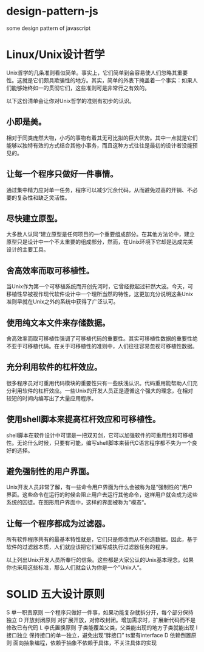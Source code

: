 # design-pattern-js
some design pattern of javascript

# Linux/Unix设计哲学

Unix哲学的几条准则看似简单。事实上，它们简单到会容易使人们忽略其重要性。这就是它们颇具欺骗性的地方。其实，简单的外表下掩盖着一个事实：如果人们能够始终如一的贯彻它们，这些准则可是非常行之有效的。

以下这份清单会让你对Unix哲学的准则有初步的认识。

## 小即是美。
相对于同类庞然大物，小巧的事物有着其无可比拟的巨大优势。其中一点就是它们能够以独特有效的方式结合其他小事务，而且这种方式往往是最初的设计者没能预见的。
## 让每一个程序只做好一件事情。
通过集中精力应对单一任务，程序可以减少冗余代码，从而避免过高的开销、不必要的复杂性和缺乏灵活性。
## 尽快建立原型。
大多数人认同“建立原型是任何项目的一个重要组成部分。在其他方法论中，建立原型只是设计中一个不太重要的组成部分，然而，在Unix环境下它却是达成完美设计的主要工具。
## 舍高效率而取可移植性。
当Unix作为第一个可移植系统而开创先河时，它曾经掀起过轩然大波。今天，可移植性早被视作现代软件设计中一个理所当然的特性，这更加充分说明这条Unix准则早就在Unix之外的系统中获得了广泛认可。
## 使用纯文本文件来存储数据。
舍高效率而取可移植性强调了可移植代码的重要性。其实可移植性数据的重要性绝不亚于可移植代码。在关于可移植性的准则中，人们往往容易忽视可移植性数据。
## 充分利用软件的杠杆效应。
很多程序员对可重用代码模块的重要性只有一些肤浅认识。代码重用能帮助人们充分利用软件的杠杆效应。一些Unix的开发人员正是遵循这个强大的理念，在相对较短的时间内编写出了大量应用程序。
## 使用shell脚本来提高杠杆效应和可移植性。
shell脚本在软件设计中可谓是一把双刃剑，它可以加强软件的可重用性和可移植性。无论什么时候，只要有可能，编写shell脚本来替代C语言程序都不失为一个良好的选择。
## 避免强制性的用户界面。
Unix开发人员非常了解，有一些命令用户界面为什么会被称为是“强制性的"用户界面。这些命令在运行的时候会阻止用户去运行其他命令，这样用户就会成为这些系统的囚徒。在图形用户界面中，这样的界面被称为”模态“。
## 让每一个程序都成为过滤器。
所有软件程序共有的最基本特性就是，它们只是修改而从不创造数据。因此，基于软件的过滤器本质，人们就应该把它们编写成执行过滤器任务的程序。

以上列出Unix开发人员所奉行的信条。这些都是大家公认的Unix基本理念。如果你也采用这些标准，那么人们就会认为你是一个”Unix人“。

# SOLID 五大设计原则

S 单一职责原则 一个程序只做好一件事，如果功能复杂就拆分开，每个部分保持独立
O 开放封闭原则 对扩展开放，对修改封闭。增加需求时，扩展新代码而不是修改已有代码
L 李氏置换原则 子类能覆盖父类，父类能出现的地方子类就能出现
I 接口独立 保持接口的单一独立，避免出现“胖接口” ts里有interface
D 依赖倒置原则 面向抽象编程，依赖于抽象不依赖于具体，不关注具体的实现